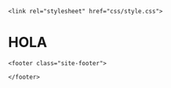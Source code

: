 <!DOCTYPE html>
<html lang="en">
  <head>
    <title>Rolls Royce</title>
    <meta charset="utf-8">
    <meta name="viewport" content="width=device-width, initial-scale=1, shrink-to-fit=no">

    <link rel="stylesheet" href="css/style.css">
    
  </head>
 <body>
   <h1> HOLA </h1>

    <footer class="site-footer">

    </footer>

  <script src="js/main.js"></script>
  


  </body>
</html>
